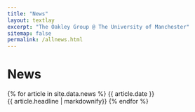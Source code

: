 ```yaml
---
title: "News"
layout: textlay
excerpt: "The Oakley Group @ The University of Manchester"
sitemap: false
permalink: /allnews.html
---
```


# News

{% for article in site.data.news %}
{{ article.date }} <br> {{ article.headline | markdownify}}
{% endfor %}
